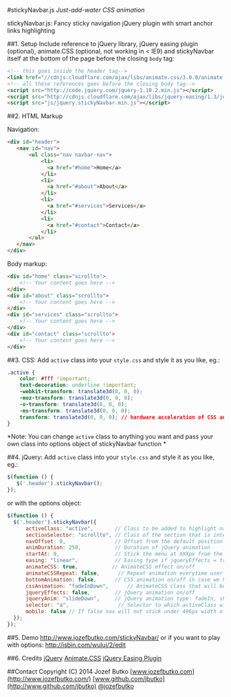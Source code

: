 #stickyNavbar.js
*Just-add-water CSS animation*

stickyNavbar.js: Fancy sticky navigation jQuery plugin with smart anchor links highlighting

##1. Setup
Include reference to jQuery library, jQuery easing plugin (optional), animate.CSS (optional, not working in < IE9) and stickyNavbar itself at the bottom of the page before the closing `body` tag:

```html
<!-- this goes inside the header tag-->
<link href="//cdnjs.cloudflare.com/ajax/libs/animate.css/3.0.0/animate.min.css" rel="stylesheet" type="text/css">
<!-- all these references goes before the closing body tag-->
<script src="http://code.jquery.com/jquery-1.10.2.min.js"></script>
<script src="http://cdnjs.cloudflare.com/ajax/libs/jquery-easing/1.3/jquery.easing.min.js"></script>
<script src="js/jquery.stickyNavbar.min.js"></script>
```

##2. HTML Markup

Navigation:
```html
<div id="header">
   <nav id="nav">
       <ul class="nav navbar-nav">
           <li>
             <a href="#home">Home</a>
           </li>
           <li>
             <a href="#about">About</a>
           </li>
           <li>
             <a href="#services">Services</a>
           </li>
           <li>
             <a href="#contact">Contact</a>
           </li>
       </ul>
   </nav>
</div>
```

Body markup:
```html
<div id="home" class="scrollto">
    <!-- Your content goes here -->
</div>
<div id="about" class="scrollto">
    <!-- Your content goes here -->
</div>
<div id="services" class="scrollto">
    <!-- Your content goes here -->
</div>
<div id="contact" class="scrollto">
    <!-- Your content goes here -->
</div>
```

##3. CSS:
Add `active` class into your `style.css` and style it as you like, eg.:
```css
.active {
    color: #fff !important;
    text-decoration: underline !important;
    -webkit-transform: translate3d(0, 0, 0);
    -moz-transform: translate3d(0, 0, 0);
    -o-transform: translate3d(0, 0, 0);
    -ms-transform: translate3d(0, 0, 0);
    transform: translate3d(0, 0, 0); // hardware acceleration of CSS animation
}
```
*Note: You can change `active` class to anything you want and pass your own class into options object of stickyNavbar function *

##4. jQuery:
Add `active` class into your `style.css` and style it as you like, eg.:
```javascript
$(function () {
   $('.header').stickyNavbar();
});
```

or with the options object:
```javascript
$(function () {
  $('.header').stickyNavbar({
      activeClass: "active",       // Class to be added to highlight nav elements
      sectionSelector: "scrollto", // Class of the section that is interconnected with nav links
      navOffset: 0,                // Offset from the default position of this() (nav container)
      animDuration: 250,           // Duration of jQuery animation
      startAt: 0,                  // Stick the menu at XXXpx from the top of the this() (nav container)
      easing: "linear",            // Easing type if jqueryEffects = true, use jQuery Easing plugin to extend easing types - gsgd.co.uk/sandbox/jquery/easing
      animateCSS: true,           // AnimateCSS effect on/off
      animateCSSRepeat: false,      // Repeat animation everytime user scrolls
      bottomAnimation: false,      // CSS animation on/off in case we hit the bottom of the page
      cssAnimation: "fadeInDown",      // AnimateCSS class that will be added to selector
      jqueryEffects: false,        // jQuery animation on/off
      jqueryAnim: "slideDown",     // jQuery animation type: fadeIn, show or slideDown
      selector: "a",                // Selector to which activeClass will be added, either "a" or "li"
      mobile: false // If false nav will not stick under 496px width of window
  });
});
```

##5. Demo
http://www.jozefbutko.com/stickyNavbar/ or if you want to play with options: http://jsbin.com/wuluj/2/edit

##6. Credits
[jQuery](http://api.jquery.com/)
[Animate.CSS](http://daneden.github.io/animate.css/)
[jQuery Easing Plugin](http://gsgd.co.uk/sandbox/jquery/easing/)

##Contact
Copyright (C) 2014 Jozef Butko
[www.jozefbutko.com](http://www.jozefbutko.com/)
[www.github.com/jbutko](http://www.github.com/jbutko)
[@jozefbutko](http://www.twitter.com/jozefbutko)